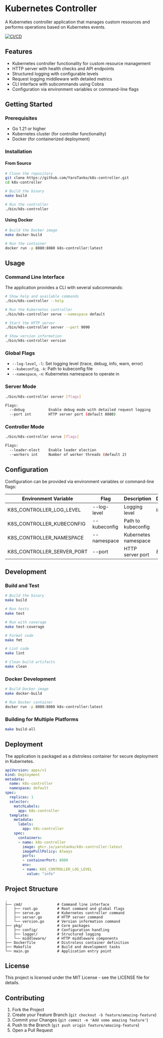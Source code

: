 # Kubernetes Controller

A Kubernetes controller application that manages custom resources and performs operations based on Kubernetes events.

[![CI/CD](https://github.com/YaroTanko/k8s-controller/actions/workflows/ci.yml/badge.svg)](https://github.com/YaroTanko/k8s-controller/actions/workflows/ci.yml)

## Features

- Kubernetes controller functionality for custom resource management
- HTTP server with health checks and API endpoints
- Structured logging with configurable levels
- Request logging middleware with detailed metrics
- CLI interface with subcommands using Cobra
- Configuration via environment variables or command-line flags

## Getting Started

### Prerequisites

- Go 1.21 or higher
- Kubernetes cluster (for controller functionality)
- Docker (for containerized deployment)

### Installation

#### From Source

```bash
# Clone the repository
git clone https://github.com/YaroTanko/k8s-controller.git
cd k8s-controller

# Build the binary
make build

# Run the controller
./bin/k8s-controller
```

#### Using Docker

```bash
# Build the Docker image
make docker-build

# Run the container
docker run -p 8080:8080 k8s-controller:latest
```

## Usage

### Command Line Interface

The application provides a CLI with several subcommands:

```bash
# Show help and available commands
./bin/k8s-controller --help

# Run the Kubernetes controller
./bin/k8s-controller serve --namespace default

# Start the HTTP server
./bin/k8s-controller server --port 9090

# Show version information
./bin/k8s-controller version
```

### Global Flags

- `--log-level`, `-l`: Set logging level (trace, debug, info, warn, error)
- `--kubeconfig`, `-k`: Path to kubeconfig file
- `--namespace`, `-n`: Kubernetes namespace to operate in

### Server Mode

```bash
./bin/k8s-controller server [flags]

Flags:
  --debug           Enable debug mode with detailed request logging
  --port int        HTTP server port (default 8080)
```

### Controller Mode

```bash
./bin/k8s-controller serve [flags]

Flags:
  --leader-elect    Enable leader election
  --workers int     Number of worker threads (default 2)
```

## Configuration

Configuration can be provided via environment variables or command-line flags:

| Environment Variable | Flag | Description | Default |
|----------------------|------|-------------|---------|
| K8S_CONTROLLER_LOG_LEVEL | --log-level | Logging level | info |
| K8S_CONTROLLER_KUBECONFIG | --kubeconfig | Path to kubeconfig | |
| K8S_CONTROLLER_NAMESPACE | --namespace | Kubernetes namespace | |
| K8S_CONTROLLER_SERVER_PORT | --port | HTTP server port | 8080 |

## Development

### Build and Test

```bash
# Build the binary
make build

# Run tests
make test

# Run with coverage
make test-coverage

# Format code
make fmt

# Lint code
make lint

# Clean build artifacts
make clean
```

### Docker Development

```bash
# Build Docker image
make docker-build

# Run Docker container
docker run -p 8080:8080 k8s-controller:latest
```

### Building for Multiple Platforms

```bash
make build-all
```

## Deployment

The application is packaged as a distroless container for secure deployment in Kubernetes.

```yaml
apiVersion: apps/v1
kind: Deployment
metadata:
  name: k8s-controller
  namespace: default
spec:
  replicas: 1
  selector:
    matchLabels:
      app: k8s-controller
  template:
    metadata:
      labels:
        app: k8s-controller
    spec:
      containers:
      - name: k8s-controller
        image: ghcr.io/yarotanko/k8s-controller:latest
        imagePullPolicy: Always
        ports:
        - containerPort: 8080
        env:
        - name: K8S_CONTROLLER_LOG_LEVEL
          value: "info"
```

## Project Structure

```
.
├── cmd/                # Command line interface
│   ├── root.go         # Root command and global flags
│   ├── serve.go        # Kubernetes controller command
│   ├── server.go       # HTTP server command
│   └── version.go      # Version information command
├── pkg/                # Core packages
│   ├── config/         # Configuration handling
│   ├── logger/         # Structured logging
│   └── middleware/     # HTTP middleware components
├── Dockerfile          # Distroless container definition
├── Makefile            # Build and development tasks
└── main.go             # Application entry point
```

## License

This project is licensed under the MIT License - see the LICENSE file for details.

## Contributing

1. Fork the Project
2. Create your Feature Branch (`git checkout -b feature/amazing-feature`)
3. Commit your Changes (`git commit -m 'Add some amazing feature'`)
4. Push to the Branch (`git push origin feature/amazing-feature`)
5. Open a Pull Request